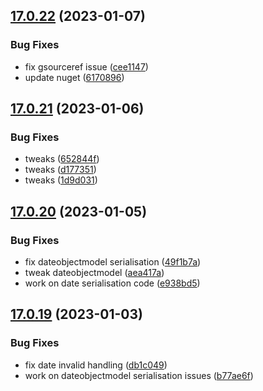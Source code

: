 ## [17.0.22](https://github.com/phandcock/GrampsView/compare/v17.0.21...v17.0.22) (2023-01-07)


### Bug Fixes

* fix gsourceref issue ([cee1147](https://github.com/phandcock/GrampsView/commit/cee11471ee96e2a89bc115701a972a3eca2a2ab7))
* update nuget ([6170896](https://github.com/phandcock/GrampsView/commit/6170896152ba3064eacfeb3e015c0c616a2b14b4))



## [17.0.21](https://github.com/phandcock/GrampsView/compare/v17.0.20...v17.0.21) (2023-01-06)


### Bug Fixes

* tweaks ([652844f](https://github.com/phandcock/GrampsView/commit/652844fe30d507889c13669ca959a6aeca5542ed))
* tweaks ([d177351](https://github.com/phandcock/GrampsView/commit/d177351062beaf46058834addd888fe7cf5b7ef2))
* tweaks ([1d9d031](https://github.com/phandcock/GrampsView/commit/1d9d03144e20a2d809cc493e6eb638cba8c1d48e))



## [17.0.20](https://github.com/phandcock/GrampsView/compare/v17.0.19...v17.0.20) (2023-01-05)


### Bug Fixes

* fix dateobjectmodel serialisation ([49f1b7a](https://github.com/phandcock/GrampsView/commit/49f1b7a6dfd4be1b47624b8571674d367581f22f))
* tweak dateobjectmodel ([aea417a](https://github.com/phandcock/GrampsView/commit/aea417a411d497fa2aceb399c80e412be0b78e55))
* work on date serialisation code ([e938bd5](https://github.com/phandcock/GrampsView/commit/e938bd5c69e6f5f47670b958cedef365d7ada2f3))



## [17.0.19](https://github.com/phandcock/GrampsView/compare/v17.0.18...v17.0.19) (2023-01-03)


### Bug Fixes

* fix date invalid handling ([db1c049](https://github.com/phandcock/GrampsView/commit/db1c0490ec4e21ebbcac2a2c9b4a99a086def465))
* work on dateobjectmodel serialisation issues ([b77ae6f](https://github.com/phandcock/GrampsView/commit/b77ae6fa2d563faf88be4890c33003e451c9c5bb))



